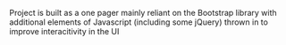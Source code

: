 Project is built as a one pager mainly reliant on the Bootstrap library with additional elements of Javascript (including some jQuery) thrown in to improve interacitivity in the UI
